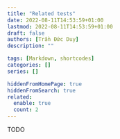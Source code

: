 ```yaml
---
title: "Related tests"
date: 2022-08-11T14:53:59+01:00
lastmod: 2022-08-11T14:53:59+01:00
draft: false
authors: [Trần Đức Duy]
description: ""

tags: [Markdown, shortcodes]
categories: []
series: []

hiddenFromHomePage: true
hiddenFromSearch: true
related:
  enable: true
  count: 2
---
```


<!--more-->

TODO

